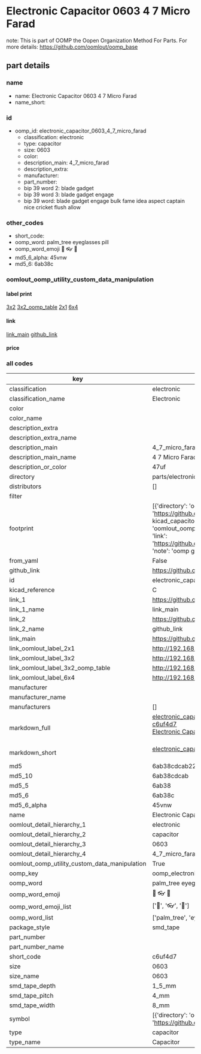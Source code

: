 # Electronic Capacitor 0603 4 7 Micro Farad  

note: This is part of OOMP the Oopen Organization Method For Parts. For more details: https://github.com/oomlout/oomp_base

##  part details





### name
* name: Electronic Capacitor 0603 4 7 Micro Farad
* name_short: 
### id
* oomp_id: electronic_capacitor_0603_4_7_micro_farad
  * classification: electronic
  * type: capacitor
  * size: 0603
  * color: 
  * description_main: 4_7_micro_farad
  * description_extra: 
  * manufacturer: 
  * part_number: 
  * bip 39 word 2: blade gadget
  * bip 39 word 3: blade gadget engage
  * bip 39 word: blade gadget engage bulk fame idea aspect captain nice cricket flush allow

### other_codes
* short_code: 
* oomp_word: palm_tree eyeglasses pill
* oomp_word_emoji :palm_tree: :eyeglasses: :pill:
* md5_6_alpha: 45vnw
* md5_6: 6ab38c






### oomlout_oomp_utility_custom_data_manipulation
#### label print
[3x2](http://192.168.1.245:1112/?label=oomp%2045vnw)
[3x2_oomp_table](http://192.168.1.107:1112/?label=oomp%2045vnw)
[2x1](http://192.168.1.242:1112/?label=oomp%2045vnw)
[6x4](http://192.168.1.55:1112/?label=oomp%2045vnw)    

#### link

[link_main](https://github.com/oomlout/oomlout_oomp_current_version_messy/tree/main/parts/electronic_capacitor_0603_4_7_micro_farad) [github_link](https://github.com/oomlout/oomlout_oomp_part_src/tree/main/parts/electronic_capacitor_0603_4_7_micro_farad)                             

#### price







### all codes 
| key | value |  
| --- | --- |  
| classification | electronic |  
| classification_name | Electronic |  
| color |  |  
| color_name |  |  
| description_extra |  |  
| description_extra_name |  |  
| description_main | 4_7_micro_farad |  
| description_main_name | 4 7 Micro Farad |  
| description_or_color | 47uf |  
| directory | parts/electronic_capacitor_0603_4_7_micro_farad |  
| distributors | [] |  
| filter |  |  
| footprint | [{'directory': 'oomlout_oomp_footprint_bot/footprints/kicad_capacitor_smd_c_0603_1608metric//working/working.kicad_mod', 'index': 0, 'link': 'https://github.com/oomlout/oomlout_oomp_footprint_bot/tree/main/foootprntss/kicad_capacitor_smd_c_0603_1608metric', 'note': 'source footprint kicad_capacitor_smd_c_0603_1608metric', 'oomp_key': 'oomp_kicad_capacitor_smd_c_0603_1608metric'}, {'directory': 'oomlout_oomp_footprint_bot/footprints/oomlout_oomlout_oomp_part_footprints_c6uf4d7_electronic_capacitor_0603_4_7_micro_farad//working/working.kicad_mod', 'index': 1, 'link': 'https://github.com/oomlout/oomlout_oomp_footprint_bot/tree/main/foootprntss/oomlout_oomlout_oomp_part_footprints_c6uf4d7_electronic_capacitor_0603_4_7_micro_farad', 'note': 'oomp generated footprint', 'oomp_key': 'oomp_oomlout_oomlout_oomp_part_footprints_c6uf4d7_electronic_capacitor_0603_4_7_micro_farad'}] |  
| from_yaml | False |  
| github_link | https://github.com/oomlout/oomlout_oomp_part_src/tree/main/parts/electronic_capacitor_0603_4_7_micro_farad |  
| id | electronic_capacitor_0603_4_7_micro_farad |  
| kicad_reference | C |  
| link_1 | https://github.com/oomlout/oomlout_oomp_current_version_messy/tree/main/parts/electronic_capacitor_0603_4_7_micro_farad |  
| link_1_name | link_main |  
| link_2 | https://github.com/oomlout/oomlout_oomp_part_src/tree/main/parts/electronic_capacitor_0603_4_7_micro_farad |  
| link_2_name | github_link |  
| link_main | https://github.com/oomlout/oomlout_oomp_current_version_messy/tree/main/parts/electronic_capacitor_0603_4_7_micro_farad |  
| link_oomlout_label_2x1 | http://192.168.1.242:1112/?label=oomp%2045vnw |  
| link_oomlout_label_3x2 | http://192.168.1.245:1112/?label=oomp%2045vnw |  
| link_oomlout_label_3x2_oomp_table | http://192.168.1.107:1112/?label=oomp%2045vnw |  
| link_oomlout_label_6x4 | http://192.168.1.55:1112/?label=oomp%2045vnw |  
| manufacturer |  |  
| manufacturer_name |  |  
| manufacturers | [] |  
| markdown_full | [electronic_capacitor_0603_4_7_micro_farad](https://github.com/oomlout/oomlout_oomp_current_version_messy/tree/main/parts/electronic_capacitor_0603_4_7_micro_farad)<br>[c6uf4d7](https://github.com/oomlout/oomlout_oomp_current_version_messy/tree/main/parts/electronic_capacitor_0603_4_7_micro_farad)<br>[Electronic Capacitor 0603 4 7 Micro Farad](https://github.com/oomlout/oomlout_oomp_current_version_messy/tree/main/parts/electronic_capacitor_0603_4_7_micro_farad)<br><br> |  
| markdown_short | [electronic_capacitor_0603_4_7_micro_farad](https://github.com/oomlout/oomlout_oomp_current_version_messy/tree/main/parts/electronic_capacitor_0603_4_7_micro_farad)<br><br> |  
| md5 | 6ab38cdcab2221adc1a931e09497a8b8 |  
| md5_10 | 6ab38cdcab |  
| md5_5 | 6ab38 |  
| md5_6 | 6ab38c |  
| md5_6_alpha | 45vnw |  
| name | Electronic Capacitor 0603 4 7 Micro Farad |  
| oomlout_detail_hierarchy_1 | electronic |  
| oomlout_detail_hierarchy_2 | capacitor |  
| oomlout_detail_hierarchy_3 | 0603 |  
| oomlout_detail_hierarchy_4 | 4_7_micro_farad |  
| oomlout_oomp_utility_custom_data_manipulation | True |  
| oomp_key | oomp_electronic_capacitor_0603_4_7_micro_farad |  
| oomp_word | palm_tree eyeglasses pill |  
| oomp_word_emoji | :palm_tree: :eyeglasses: :pill: |  
| oomp_word_emoji_list | [':palm_tree:', ':eyeglasses:', ':pill:'] |  
| oomp_word_list | ['palm_tree', 'eyeglasses', 'pill'] |  
| package_style | smd_tape |  
| part_number |  |  
| part_number_name |  |  
| short_code | c6uf4d7 |  
| size | 0603 |  
| size_name | 0603 |  
| smd_tape_depth | 1_5_mm |  
| smd_tape_pitch | 4_mm |  
| smd_tape_width | 8_mm |  
| symbol | [{'directory': 'oomlout_oomp_symbol_bot/symbols/kicad_device_c//working/working.kicad_sym', 'index': 0, 'link': 'https://github.com/oomlout/oomlout_oomp_symbol_bot/tree/main/symbols/kicad_device_c', 'oomp_key': 'oomp_kicad_device_c'}] |  
| type | capacitor |  
| type_name | Capacitor |  

